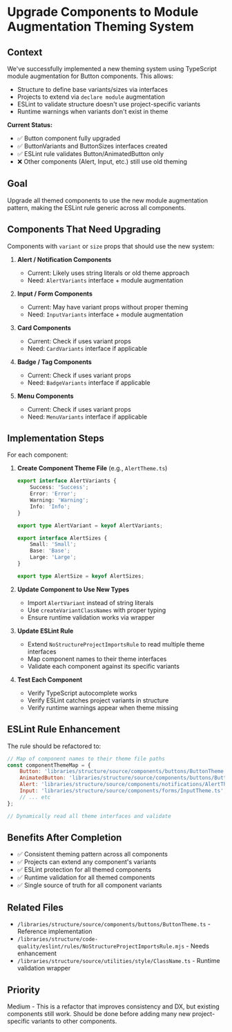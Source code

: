 # Upgrade Components to Module Augmentation Theming System

## Context

We've successfully implemented a new theming system using TypeScript module augmentation for Button components. This allows:
- Structure to define base variants/sizes via interfaces
- Projects to extend via `declare module` augmentation
- ESLint to validate structure doesn't use project-specific variants
- Runtime warnings when variants don't exist in theme

**Current Status:**
- ✅ Button component fully upgraded
- ✅ ButtonVariants and ButtonSizes interfaces created
- ✅ ESLint rule validates Button/AnimatedButton only
- ❌ Other components (Alert, Input, etc.) still use old theming

## Goal

Upgrade all themed components to use the new module augmentation pattern, making the ESLint rule generic across all components.

## Components That Need Upgrading

Components with `variant` or `size` props that should use the new system:

1. **Alert / Notification Components**
   - Current: Likely uses string literals or old theme approach
   - Need: `AlertVariants` interface + module augmentation

2. **Input / Form Components**
   - Current: May have variant props without proper theming
   - Need: `InputVariants` interface + module augmentation

3. **Card Components**
   - Current: Check if uses variant props
   - Need: `CardVariants` interface if applicable

4. **Badge / Tag Components**
   - Current: Check if uses variant props
   - Need: `BadgeVariants` interface if applicable

5. **Menu Components**
   - Current: Check if uses variant props
   - Need: `MenuVariants` interface if applicable

## Implementation Steps

For each component:

1. **Create Component Theme File** (e.g., `AlertTheme.ts`)
   ```typescript
   export interface AlertVariants {
       Success: 'Success';
       Error: 'Error';
       Warning: 'Warning';
       Info: 'Info';
   }

   export type AlertVariant = keyof AlertVariants;

   export interface AlertSizes {
       Small: 'Small';
       Base: 'Base';
       Large: 'Large';
   }

   export type AlertSize = keyof AlertSizes;
   ```

2. **Update Component to Use New Types**
   - Import `AlertVariant` instead of string literals
   - Use `createVariantClassNames` with proper typing
   - Ensure runtime validation works via wrapper

3. **Update ESLint Rule**
   - Extend `NoStructureProjectImportsRule` to read multiple theme interfaces
   - Map component names to their theme interfaces
   - Validate each component against its specific variants

4. **Test Each Component**
   - Verify TypeScript autocomplete works
   - Verify ESLint catches project variants in structure
   - Verify runtime warnings appear when theme missing

## ESLint Rule Enhancement

The rule should be refactored to:

```javascript
// Map of component names to their theme file paths
const componentThemeMap = {
    Button: 'libraries/structure/source/components/buttons/ButtonTheme.ts',
    AnimatedButton: 'libraries/structure/source/components/buttons/ButtonTheme.ts',
    Alert: 'libraries/structure/source/components/notifications/AlertTheme.ts',
    Input: 'libraries/structure/source/components/forms/InputTheme.ts',
    // ... etc
};

// Dynamically read all theme interfaces and validate
```

## Benefits After Completion

- ✅ Consistent theming pattern across all components
- ✅ Projects can extend any component's variants
- ✅ ESLint protection for all themed components
- ✅ Runtime validation for all themed components
- ✅ Single source of truth for all component variants

## Related Files

- `/libraries/structure/source/components/buttons/ButtonTheme.ts` - Reference implementation
- `/libraries/structure/code-quality/eslint/rules/NoStructureProjectImportsRule.mjs` - Needs enhancement
- `/libraries/structure/source/utilities/style/ClassName.ts` - Runtime validation wrapper

## Priority

Medium - This is a refactor that improves consistency and DX, but existing components still work. Should be done before adding many new project-specific variants to other components.
